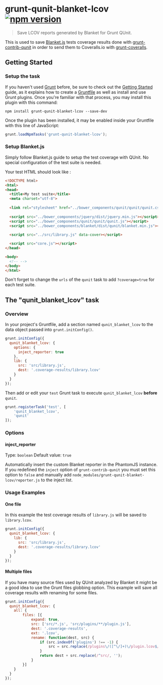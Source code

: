 # grunt-qunit-blanket-lcov [![npm version](https://badge.fury.io/js/grunt-qunit-blanket-lcov.svg)](http://badge.fury.io/js/grunt-qunit-blanket-lcov)

> Save LCOV reports generated by Blanket for Grunt QUnit.

This is used to save [Blanket.js](http://blanketjs.org) tests coverage results done with [grunt-contrib-qunit](https://github.com/gruntjs/grunt-contrib-qunit) in order to send them to Coveralls.io with [grunt-coveralls](https://github.com/pimterry/grunt-coveralls).

## Getting Started

### Setup the task
If you haven't used [Grunt](http://gruntjs.com/) before, be sure to check out the [Getting Started](http://gruntjs.com/getting-started) guide, as it explains how to create a [Gruntfile](http://gruntjs.com/sample-gruntfile) as well as install and use Grunt plugins. Once you're familiar with that process, you may install this plugin with this command:

```shell
npm install grunt-qunit-blanket-lcov --save-dev
```

Once the plugin has been installed, it may be enabled inside your Gruntfile with this line of JavaScript:

```js
grunt.loadNpmTasks('grunt-qunit-blanket-lcov');
```

### Setup Blanket.js
Simply follow Blanket.js guide to setup the test coverage with QUnit. No special configuration of the test suite is needed.

Your test HTML should look like :

```html
<!DOCTYPE html>
<html>
<head>
  <title>My test suite</title>
  <meta charset="utf-8">
  
  <link rel="stylesheet" href="../bower_components/qunit/qunit/qunit.css">
  
  <script src="../bower_components/jquery/dist/jquery.min.js"></script>
  <script src="../bower_components/qunit/qunit/qunit.js"></script>
  <script src="../bower_components/blanket/dist/qunit/blanket.min.js"></script>
  
  <script src="../src/library.js" data-cover></script>

  <script src="core.js"></script>
</head>

<body>
  <!-- -->
</body>
</html>
```

Don't forget to change the `urls` of the `qunit` task to add `?coverage=true` for each test suite.

## The "qunit_blanket_lcov" task

### Overview
In your project's Gruntfile, add a section named `qunit_blanket_lcov` to the data object passed into `grunt.initConfig()`.

```js
grunt.initConfig({
  qunit_blanket_lcov: {
    options: {
      inject_reporter: true
    },
    lib: {
      src: 'src/library.js',
      dest: '.coverage-results/library.lcov'
    }
  }
});
```

Then add or edit your `test` Grunt task to execute `qunit_blanket_lcov` **before** `qunit`.

```js
grunt.registerTask('test', [
    'qunit_blanket_lcov',
    'qunit'
]);
```

### Options

#### inject_reporter
Type: `boolean`
Default value: `true`

Automatically insert the custom Blanket reporter in the PhantomJS instance. If you redefined the `inject` option of `grunt-contrib-qunit` you must set this option to `false` and manually add `node_modules/grunt-qunit-blanket-lcov/reporter.js` to the inject list.

### Usage Examples

#### One file
In this example the test coverage results of `library.js` will be saved to `library.lcov`.

```js
grunt.initConfig({
  qunit_blanket_lcov: {
    lib: {
      src: 'src/library.js',
      dest: '.coverage-results/library.lcov'
    }
  }
});
```

#### Multiple files
If you have many source files used by QUnit analyzed by Blanket it might be a good idea to use the Grunt files globbing option. This example will save all coverage results with renaming for some files.

```js
grunt.initConfig({
  qunit_blanket_lcov: {
    all: {
        files: [{
            expand: true,
            src: ['src/*.js', 'src/plugins/**/plugin.js'],
            dest: '.coverage-results',
            ext: '.lcov',
            rename: function(dest, src) {
                if (src.indexOf('plugins') !== -1) {
                    src = src.replace(/plugins\/([^\/]+)\/plugin.lcov$/, 'plugin-$1.lcov');
                }
                return dest + src.replace(/^src/, '');
            }
        }]
    }
  }
});
```
